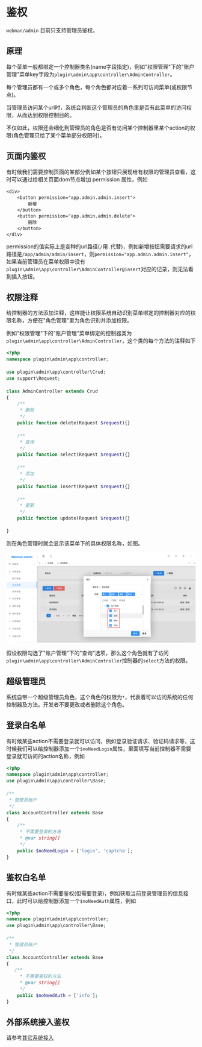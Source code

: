 # 鉴权

`webman/admin` 目前只支持管理员鉴权。

## 原理

每个菜单一般都绑定一个控制器类名(name字段指定)，例如"权限管理"下的"账户管理"菜单key字段为`plugin\admin\app\controller\AdminController`。

每个管理员都有一个或多个角色，每个角色都对应着一系列可访问菜单(或权限节点)。

当管理员访问某个url时，系统会判断这个管理员的角色里是否有此菜单的访问权限，从而达到权限控制目的。

不仅如此，权限还会细化到管理员的角色是否有访问某个控制器里某个action的权限(角色管理只给了某个菜单部分权限时)。

## 页面内鉴权
有时候我们需要控制页面的某部分例如某个按钮只展现给有权限的管理员查看，这时可以通过给相关页面dom节点增加 permission 属性，例如
```
<div>
    <button permission="app.admin.admin.insert">
        新增
    </button>
    <button permission="app.admin.admin.delete">
        删除
    </button>
</div>
```
permission的值实际上是变种的url路径(`/`用`.`代替)，例如新增按钮需要请求的url路径是`/app/admin/admin/insert`，则`permission="app.admin.admin.insert"`，如果当前管理员在菜单权限中没有`plugin\admin\app\controller\AdminController@insert`对应的记录，则无法看到插入按钮。

## 权限注释
给控制器的方法添加注释，这样能让权限系统自动识别菜单绑定的控制器对应的权限名称，方便在"角色管理"里为角色识别并添加权限。

例如"权限管理"下的"账户管理"菜单绑定的控制器类为`plugin\admin\app\controller\AdminController`，这个类的每个方法的注释如下

```php
<?php
namespace plugin\admin\app\controller;

use plugin\admin\app\controller\Crud;
use support\Request;

class AdminController extends Crud
{
    /**
     * 删除
     */
    public function delete(Request $request){}
    
    /**
     * 查询
     */
    public function select(Request $request){}
    
    /**
     * 添加
     */
    public function insert(Request $request){}
    
    /**
     * 更新
     */
    public function update(Request $request){}

}
```

则在角色管理时就会显示该菜单下的具体权限名称，如图。

![img.png](img.png)

假设权限勾选了"账户管理"下的"查询"选项，那么这个角色就有了访问`plugin\admin\app\controller\AdminController`控制器的`select`方法的权限。

## 超级管理员
系统自带一个超级管理员角色，这个角色的权限为`*`，代表着可以访问系统的任何控制器及方法。开发者不要更改或者删除这个角色。

## 登录白名单
有时候某些action不需要登录就可以访问，例如登录验证请求、验证码请求等，这时候我们可以给控制器添加一个`$noNeedLogin`属性，里面填写当前控制器不需要登录就可访问的action名称，例如
```php
<?php
namespace plugin\admin\app\controller;
use plugin\admin\app\controller\Base;

/**
 * 管理员账户
 */
class AccountController extends Base
{
    /**
     * 不需要登录的方法
     * @var string[]
     */
    public $noNeedLogin = ['login', 'captcha'];
}
```

## 鉴权白名单
有时候某些action不需要鉴权(但需要登录)，例如获取当前登录管理员的信息接口，此时可以给控制器添加一个`$noNeedAuth`属性，例如

```php
<?php
namespace plugin\admin\app\controller;
use plugin\admin\app\controller\Base;

/**
 * 管理员账户
 */
class AccountController extends Base
{
   /**
     * 不需要鉴权的方法
     * @var string[]
     */
    public $noNeedAuth = ['info'];
}
```

## 外部系统接入鉴权

请参考[其它系统接入](link.md)